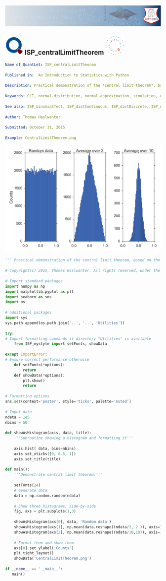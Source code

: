 [<img src="../../../../pictures/quantletLogo_FH.png" alt="Intro to Statistics with Python">](https://github.com/thomas-haslwanter/statsintro_python)

## [<img src="../../../../pictures/qloqo.png" alt="Visit QuantNet">](http://quantlet.de/) **ISP_centralLimitTheorem** [<img src="../../../../pictures/QN2.png" width="60" alt="Visit QuantNet 2.0">](http://quantlet.de/d3/ia)


```yaml
Name of QuantLet: ISP_centralLimitTheorem

Published in:  An Introduction to Statistics with Python

Description: Practical demonstration of the *central limit theorem*, based on the uniform distribution

Keywords: CLT, normal-distribution, normal approximation, simulation, uniform, distribution

See also: ISP_binomialTest, ISP_distContinuous, ISP_distDiscrete, ISP_distNormal

Author: Thomas Haslwanter

Submitted: October 31, 2015

Example: CentralLimitTheorem.png

```


![Picture1](CentralLimitTheorem.png)


```py
''' Practical demonstration of the central limit theorem, based on the uniform distribution '''

# Copyright(c) 2015, Thomas Haslwanter. All rights reserved, under the BSD 3-Clause License

# Import standard packages
import numpy as np
import matplotlib.pyplot as plt
import seaborn as sns
import os

# additional packages
import sys
sys.path.append(os.path.join('..', '..', 'Utilities'))

try:
# Import formatting commands if directory "Utilities" is available
    from ISP_mystyle import setFonts, showData 
    
except ImportError:
# Ensure correct performance otherwise
    def setFonts(*options):
        return
    def showData(*options):
        plt.show()
        return

# Formatting options
sns.set(context='poster', style='ticks', palette='muted')

# Input data
ndata = 1e5
nbins = 50

def showAsHistogram(axis, data, title):
    '''Subroutine showing a histogram and formatting it'''
    
    axis.hist( data, bins=nbins)
    axis.set_xticks([0, 0.5, 1])
    axis.set_title(title)

def main():
    '''Demonstrate central limit theorem.'''
    
    setFonts(24)
    # Generate data
    data = np.random.random(ndata)
    
    # Show three histograms, side-by-side
    fig, axs = plt.subplots(1,3)
    
    showAsHistogram(axs[0], data, 'Random data')
    showAsHistogram(axs[1], np.mean(data.reshape((ndata/2, 2 )), axis=1), 'Average over 2')
    showAsHistogram(axs[2], np.mean(data.reshape((ndata/10,10)), axis=1), 'Average over 10')
    
    # Format them and show them
    axs[0].set_ylabel('Counts')
    plt.tight_layout()
    showData('CentralLimitTheorem.png')
    
if __name__ == '__main__':
   main() 
